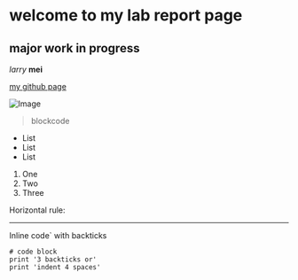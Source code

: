 welcome to my lab report page
=========
## major work in progress

_larry_ __mei__

[my github page](https://github.com/lmeiucsd)

![Image](https://cdn.discordapp.com/attachments/730953893181390851/930675929141882930/image0.webp)

> blockcode

* List
* List
* List

1. One
2. Two
3. Three

Horizontal rule:

---

Inline code` with backticks

```
# code block
print '3 backticks or'
print 'indent 4 spaces'
```


